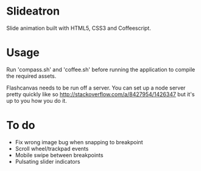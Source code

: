 Slideatron
==========

Slide animation built with HTML5, CSS3 and Coffeescript.

Usage
=====

Run 'compass.sh' and 'coffee.sh' before running the application to compile the required assets.

Flashcanvas needs to be run off a server. You can set up a node server pretty quickly like so http://stackoverflow.com/a/8427954/1426347 but it's up to you how you do it.

To do
=====

- Fix wrong image bug when snapping to breakpoint
- Scroll wheel/trackpad events
- Mobile swipe between breakpoints
- Pulsating slider indicators
